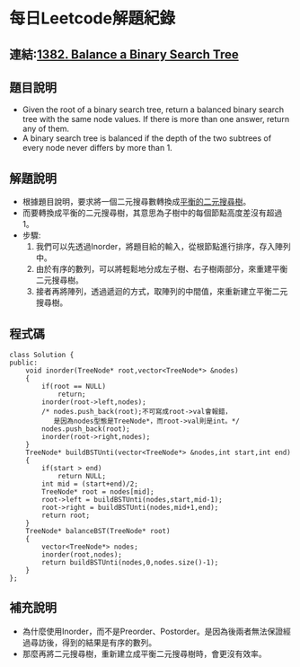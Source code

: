 # 每日Leetcode解題紀錄
## 連結:[1382. Balance a Binary Search Tree](https://leetcode.com/problems/balance-a-binary-search-tree/description/?envType=daily-question&envId=2024-06-26)
## 題目說明
- Given the root of a binary search tree, return a balanced binary search tree with the same node values. If there is more than one answer, return any of them.
- A binary search tree is balanced if the depth of the two subtrees of every node never differs by more than 1.
## 解題說明
- 根據題目說明，要求將一個二元搜尋數轉換成[平衡的二元搜尋樹](https://en.wikipedia.org/wiki/Self-balancing_binary_search_tree)。
- 而要轉換成平衡的二元搜尋樹，其意思為子樹中的每個節點高度差沒有超過1。
- 步驟:
    1. 我們可以先透過Inorder，將題目給的輸入，從根節點進行排序，存入陣列中。
    2. 由於有序的數列，可以將輕鬆地分成左子樹、右子樹兩部分，來重建平衡二元搜尋樹。
    3. 接者再將陣列，透過遞迴的方式，取陣列的中間值，來重新建立平衡二元搜尋樹。
## 程式碼
```
class Solution {
public:
    void inorder(TreeNode* root,vector<TreeNode*> &nodes)
    {
        if(root == NULL)
            return;
        inorder(root->left,nodes);
        /* nodes.push_back(root);不可寫成root->val會報錯，
           是因為nodes型態是TreeNode*，而root->val則是int。*/
        nodes.push_back(root); 
        inorder(root->right,nodes); 
    }
    TreeNode* buildBSTUnti(vector<TreeNode*> &nodes,int start,int end)
    {
        if(start > end)
            return NULL;
        int mid = (start+end)/2;
        TreeNode* root = nodes[mid];
        root->left = buildBSTUnti(nodes,start,mid-1);
        root->right = buildBSTUnti(nodes,mid+1,end);
        return root;
    }
    TreeNode* balanceBST(TreeNode* root) 
    {
        vector<TreeNode*> nodes;
        inorder(root,nodes);
        return buildBSTUnti(nodes,0,nodes.size()-1);
    }
};
```
## 補充說明
- 為什麼使用Inorder，而不是Preorder、Postorder。是因為後兩者無法保證經過尋訪後，得到的結果是有序的數列。
- 那麼再將二元搜尋樹，重新建立成平衡二元搜尋樹時，會更沒有效率。
